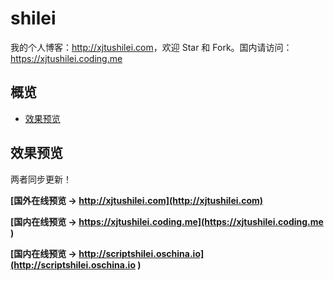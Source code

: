 # shilei

我的个人博客：<http://xjtushilei.com>，欢迎 Star 和 Fork。国内请访问：<https://xjtushilei.coding.me>

## 概览

<!-- vim-markdown-toc GFM -->
* [效果预览](#效果预览)


<!-- vim-markdown-toc -->

## 效果预览

两者同步更新！

**[国外在线预览 &rarr; http://xjtushilei.com](http://xjtushilei.com)**

**[国内在线预览 &rarr; https://xjtushilei.coding.me](https://xjtushilei.coding.me )**

**[国内在线预览 &rarr; http://scriptshilei.oschina.io](http://scriptshilei.oschina.io )**


